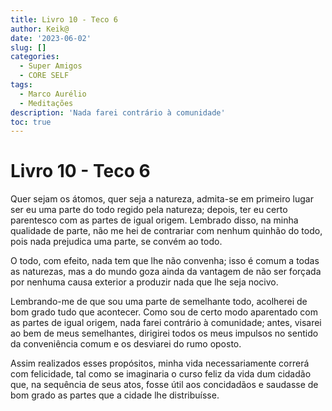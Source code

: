 ```yaml
---
title: Livro 10 - Teco 6
author: Keik@
date: '2023-06-02'
slug: []
categories:
  - Super Amigos
  - CORE SELF
tags:
  - Marco Aurélio
  - Meditações
description: 'Nada farei contrário à comunidade'
toc: true
---
```


# Livro 10 - Teco 6 

Quer sejam os átomos, quer seja a natureza, admita-se em primeiro lugar ser eu uma parte do todo regido pela natureza; depois, ter eu certo parentesco com as partes de igual origem. 
Lembrado disso, na minha qualidade de parte, não me hei de contrariar com nenhum quinhão do todo, pois nada prejudica uma parte, se convém ao todo. 

O todo, com efeito, nada tem que lhe não convenha; isso é comum a todas as naturezas, mas a do mundo goza ainda da vantagem de não ser forçada por nenhuma causa exterior a produzir nada que lhe seja nocivo. 

Lembrando-me de que sou uma parte de semelhante todo, acolherei de bom grado tudo que acontecer. Como sou de certo modo aparentado com as partes de igual origem, nada farei contrário à comunidade; antes, visarei ao bem de meus semelhantes, dirigirei todos os meus impulsos no sentido da conveniência comum e os desviarei do rumo oposto. 

Assim realizados esses propósitos, minha vida necessariamente correrá com felicidade, tal como se imaginaria o curso feliz da vida dum cidadão que, na sequência de seus atos, fosse útil aos concidadãos e saudasse de bom grado as partes que a cidade lhe distribuísse.